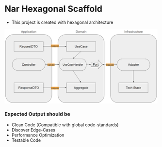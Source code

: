 # Nar Hexagonal Scaffold
- This project is created with hexagonal architecture

![Nar Hexagonal Schema](images/nar-hexagonal-schema.png)

### Expected Output should be
- Clean Code (Compatible with global code-standards)
- Discover Edge-Cases
- Performance Optimization
- Testable Code